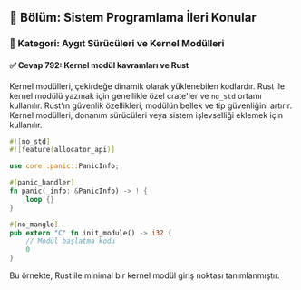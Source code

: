 ## 📘 Bölüm: Sistem Programlama İleri Konular  
### 🔹 Kategori: Aygıt Sürücüleri ve Kernel Modülleri  
#### ✅ Cevap 792: Kernel modül kavramları ve Rust

Kernel modülleri, çekirdeğe dinamik olarak yüklenebilen kodlardır. Rust ile kernel modülü yazmak için genellikle özel crate'ler ve `no_std` ortamı kullanılır. Rust'ın güvenlik özellikleri, modülün bellek ve tip güvenliğini artırır. Kernel modülleri, donanım sürücüleri veya sistem işlevselliği eklemek için kullanılır.

```rust
#![no_std]
#![feature(allocator_api)]

use core::panic::PanicInfo;

#[panic_handler]
fn panic(_info: &PanicInfo) -> ! {
    loop {}
}

#[no_mangle]
pub extern "C" fn init_module() -> i32 {
    // Modül başlatma kodu
    0
}
```
Bu örnekte, Rust ile minimal bir kernel modül giriş noktası tanımlanmıştır.
